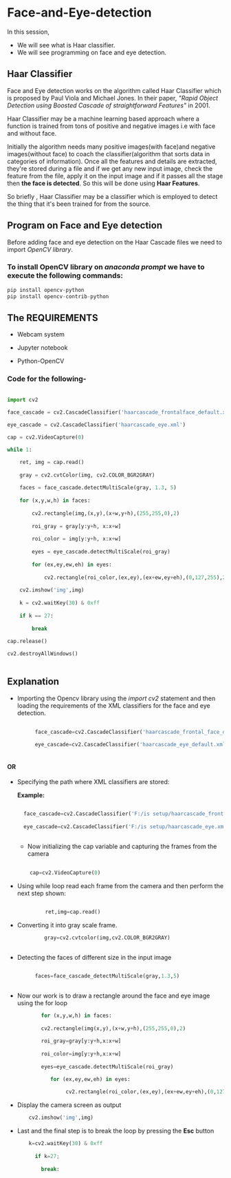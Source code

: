 # Face-and-Eye-detection

In this session,
- We will see what is Haar classifier.
- We will see programming on face and eye detection.

## Haar Classifier

Face and Eye detection works on the algorithm called Haar Classifier which is proposed by Paul Viola and Michael Jones. In their paper, *"Rapid Object Detection using Boosted Cascade of straightforward Features"* in 2001.

Haar Classifier may be a machine learning based approach where a function is trained from tons of positive and negative images i.e with face and without face.

Initially the algorithm needs many positive images(with face)and negative images(without face) to coach the classifier(algorithm that sorts data in categories of information). Once all the features and details are extracted, they're stored during a file and if we get any new input image, check the feature from the file, apply it on the input image and if it passes all the stage then **the face is detected**. So this will be done using **Haar Features**.

So briefly , Haar Classifier may be a classifier which is employed to detect the thing that it's been trained for from the source.

##  Program on Face and Eye detection

Before adding face and eye detection on the Haar Cascade files we need to import *OpenCV library*.

### To install OpenCV library on *anaconda prompt* we have to execute the following commands:

```python
pip install opencv-python
pip install opencv-contrib-python
```

## The REQUIREMENTS

  - Webcam system
  
  - Jupyter notebook
  
  - Python-OpenCV

### Code for the following-

```python
   
import cv2  
   
face_cascade = cv2.CascadeClassifier('haarcascade_frontalface_default.xml')

eye_cascade = cv2.CascadeClassifier('haarcascade_eye.xml')   

cap = cv2.VideoCapture(0) 

while 1:  

    ret, img = cap.read() 
    
    gray = cv2.cvtColor(img, cv2.COLOR_BGR2GRAY) 
    
    faces = face_cascade.detectMultiScale(gray, 1.3, 5) 
    
    for (x,y,w,h) in faces: 
    
        cv2.rectangle(img,(x,y),(x+w,y+h),(255,255,0),2)  
        
        roi_gray = gray[y:y+h, x:x+w] 
        
        roi_color = img[y:y+h, x:x+w]
        
        eyes = eye_cascade.detectMultiScale(roi_gray)  
        
        for (ex,ey,ew,eh) in eyes: 
        
            cv2.rectangle(roi_color,(ex,ey),(ex+ew,ey+eh),(0,127,255),2) 
            
    cv2.imshow('img',img) 
    
    k = cv2.waitKey(30) & 0xff
    
    if k == 27: 
    
        break
        
cap.release() 

cv2.destroyAllWindows()   
 

```


 ##  Explanation
 
   - Importing the Opencv library using the *import cv2* statement and then loading the requirements of the XML classifiers for the face and eye detection.

```python
   
         face_cascade=cv2.CascadeClassifier('haarcascade_frontal_face_default.xml')
        
         eye_cascade=cv2.CascadeClassifier('haarcascade_eye_default.xml')
         
 ```
        
        
   #### OR
        
   -  Specifying the path where XML classifiers are stored:
        
        **Example:**
        ```python
        
          face_cascade=cv2.CascadeClassifier('F:/is setup/haarcascade_frontal_face_default.xml')
          
          eye_cascade=cv2.CascadeClassifier('F:/is setup/haarcascade_eye.xml
          
        ```
          
          
      -  Now initializing the cap variable and capturing the frames from the camera
      ```python
    
          cap=cv2.VideoCapture(0)
      ```    
          
 -  Using while loop read each frame from the camera and then perform the next step shown:
     ```python
          
              ret,img=cap.read()
     ```    
              
  -  Converting it into gray scale frame.
  
  ```python
              gray=cv2.cvtcolor(img,cv2.COLOR_BGR2GRAY)
              
   ```
   
   -   Detecting the faces of different size in the input image
   
   ```python
   
            faces=face_cascade_detectMultiScale(gray,1.3,5)
    
   ```
    
   -   Now our work is to draw a rectangle around the face and eye image using the for loop
   
   ```python
              for (x,y,w,h) in faces:
              
              cv2.rectangle(img(x,y),(x+w,y+h),(255,255,0),2)
              
              roi_gray=gray[y:y+h,x:x+w]
              
              roi_color=img[y:y+h,x:x+w]
              
              eyes=eye_cascade.detectMultiScale(roi_gray)
 
                 for (ex,ey,ew,eh) in eyes:
          
                      cv2.rectangle(roi_color,(ex,ey),(ex+ew,ey+eh),(0,127,255),2)
   ```
   
   - Display the camera screen as output
   
   ```python
          cv2.imshow('img',img)
   ```
   
   
   - Last and the final step is to break the loop by pressing the **Esc** button
   
   ```python
          k=cv2.waitKey(30) & 0xff
        
            if k=27;
          
              break:
        
  ```
